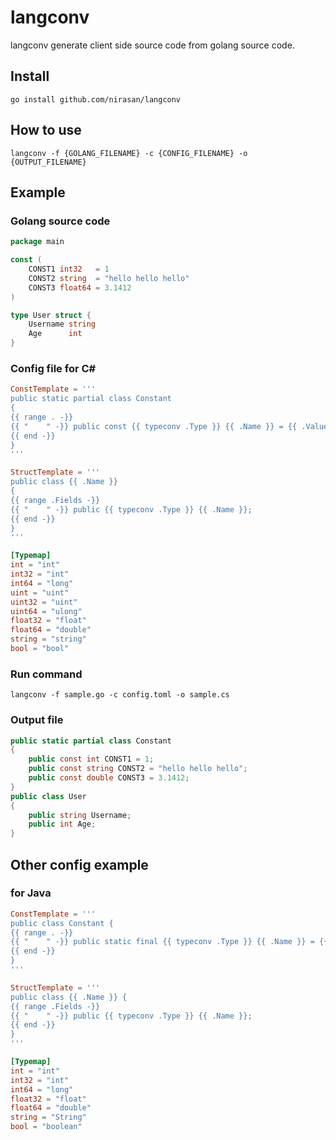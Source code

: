 # langconv

langconv generate client side source code from golang source code.

## Install

```
go install github.com/nirasan/langconv
```

## How to use

```
langconv -f {GOLANG_FILENAME} -c {CONFIG_FILENAME} -o {OUTPUT_FILENAME}
```

## Example

### Golang source code

```go:sample.go
package main

const (
	CONST1 int32   = 1
	CONST2 string  = "hello hello hello"
	CONST3 float64 = 3.1412
)

type User struct {
	Username string
	Age      int
}
```

### Config file for C#

```toml:config.toml
ConstTemplate = '''
public static partial class Constant
{
{{ range . -}}
{{ "    " -}} public const {{ typeconv .Type }} {{ .Name }} = {{ .Value }};
{{ end -}}
}
'''

StructTemplate = '''
public class {{ .Name }}
{
{{ range .Fields -}}
{{ "    " -}} public {{ typeconv .Type }} {{ .Name }};
{{ end -}}
}
'''

[Typemap]
int = "int"
int32 = "int"
int64 = "long"
uint = "uint"
uint32 = "uint"
uint64 = "ulong"
float32 = "float"
float64 = "double"
string = "string"
bool = "bool"
```

### Run command

```
langconv -f sample.go -c config.toml -o sample.cs
```

### Output file

```cs
public static partial class Constant
{
    public const int CONST1 = 1;
    public const string CONST2 = "hello hello hello";
    public const double CONST3 = 3.1412;
}
public class User
{
    public string Username;
    public int Age;
}
```

## Other config example

### for Java

```toml
ConstTemplate = '''
public class Constant {
{{ range . -}}
{{ "    " -}} public static final {{ typeconv .Type }} {{ .Name }} = {{ .Value }};
{{ end -}}
}
'''

StructTemplate = '''
public class {{ .Name }} {
{{ range .Fields -}}
{{ "    " -}} public {{ typeconv .Type }} {{ .Name }};
{{ end -}}
}
'''

[Typemap]
int = "int"
int32 = "int"
int64 = "long"
float32 = "float"
float64 = "double"
string = "String"
bool = "boolean"
```
